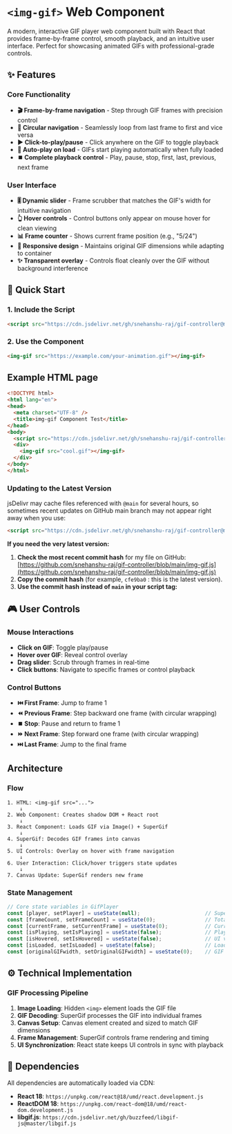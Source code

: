 # `<img-gif>` Web Component

A modern, interactive GIF player web component built with React that provides frame-by-frame control, smooth playback, and an intuitive user interface. Perfect for showcasing animated GIFs with professional-grade controls.

## ✨ Features

### Core Functionality

- **🎬 Frame-by-frame navigation** - Step through GIF frames with precision control
- **🔄 Circular navigation** - Seamlessly loop from last frame to first and vice versa
- **▶️ Click-to-play/pause** - Click anywhere on the GIF to toggle playback
- **🚀 Auto-play on load** - GIFs start playing automatically when fully loaded
- **⏹️ Complete playback control** - Play, pause, stop, first, last, previous, next frame


### User Interface

- **🎚️ Dynamic slider** - Frame scrubber that matches the GIF's width for intuitive navigation
- **👆 Hover controls** - Control buttons only appear on mouse hover for clean viewing
- **📊 Frame counter** - Shows current frame position (e.g., "5/24")
- **📱 Responsive design** - Maintains original GIF dimensions while adapting to container
- **✨ Transparent overlay** - Controls float cleanly over the GIF without background interference


## 🚀 Quick Start

### 1. Include the Script

```html
<script src="https://cdn.jsdelivr.net/gh/snehanshu-raj/gif-controller@main/img-gif.js"></script>
```

### 2. Use the Component

```html
<img-gif src="https://example.com/your-animation.gif"></img-gif>
```

## Example HTML page

```html
<!DOCTYPE html>
<html lang="en">
<head>
  <meta charset="UTF-8" />
  <title>img-gif Component Test</title>
</head>
<body>
  <script src="https://cdn.jsdelivr.net/gh/snehanshu-raj/gif-controller@main/img-gif.js"></script>
  <div>
    <img-gif src="cool.gif"></img-gif>
  </div>
</body>
</html>
```

### **Updating to the Latest Version**

jsDelivr may cache files referenced with `@main` for several hours, so sometimes recent updates on GitHub main branch may not appear right away when you use:

```html
<script src="https://cdn.jsdelivr.net/gh/snehanshu-raj/gif-controller@main/img-gif.js"></script>
```

**If you need the very latest version:**

1. **Check the most recent commit hash** for my file on GitHub:
[https://github.com/snehanshu-raj/gif-controller/blob/main/img-gif.js](https://github.com/snehanshu-raj/gif-controller/blob/main/img-gif.js)
2. **Copy the commit hash** (for example, `cfe9ba0` : this is the latest version).
3. **Use the commit hash instead of `main` in your script tag:**

## 🎮 User Controls

### Mouse Interactions

- **Click on GIF**: Toggle play/pause
- **Hover over GIF**: Reveal control overlay
- **Drag slider**: Scrub through frames in real-time
- **Click buttons**: Navigate to specific frames or control playback

### Control Buttons

- **⏮️ First Frame**: Jump to frame 1
- **⏪ Previous Frame**: Step backward one frame (with circular wrapping)
- **⏹️ Stop**: Pause and return to frame 1
- **⏩ Next Frame**: Step forward one frame (with circular wrapping)
- **⏭️ Last Frame**: Jump to the final frame

## Architecture

### Flow

```
1. HTML: <img-gif src="..."> 
    ↓
2. Web Component: Creates shadow DOM + React root
    ↓
3. React Component: Loads GIF via Image() + SuperGif
    ↓
4. SuperGif: Decodes GIF frames into canvas
    ↓
5. UI Controls: Overlay on hover with frame navigation
    ↓
6. User Interaction: Click/hover triggers state updates
    ↓
7. Canvas Update: SuperGif renders new frame
```


### State Management

```javascript
// Core state variables in GifPlayer
const [player, setPlayer] = useState(null);                     // SuperGif instance
const [frameCount, setFrameCount] = useState(0);                // Total frames
const [currentFrame, setCurrentFrame] = useState(0);            // Current position
const [isPlaying, setIsPlaying] = useState(false);              // Playback state
const [isHovered, setIsHovered] = useState(false);              // UI visibility
const [isLoaded, setIsLoaded] = useState(false);                // Loading state
const [originalGIFwidth, setOriginalGIFwidth] = useState(0);    // GIF width for slider
```


## ⚙️ Technical Implementation

### GIF Processing Pipeline

1. **Image Loading**: Hidden `<img>` element loads the GIF file
2. **GIF Decoding**: SuperGif processes the GIF into individual frames
3. **Canvas Setup**: Canvas element created and sized to match GIF dimensions
4. **Frame Management**: SuperGif controls frame rendering and timing
5. **UI Synchronization**: React state keeps UI controls in sync with playback


## 🔧 Dependencies

All dependencies are automatically loaded via CDN:

- **React 18**: `https://unpkg.com/react@18/umd/react.development.js`
- **ReactDOM 18**: `https://unpkg.com/react-dom@18/umd/react-dom.development.js`
- **libgif.js**: `https://cdn.jsdelivr.net/gh/buzzfeed/libgif-js@master/libgif.js`
